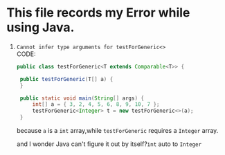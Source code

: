 # This file records my Error while using Java.

1. `Cannot infer type arguments for testForGeneric<>`   
   CODE:
   ```java
   public class testForGeneric<T extends Comparable<T>> {

    public testForGeneric(T[] a) {
    }

    public static void main(String[] args) {
        int[] a = { 3, 2, 4, 5, 6, 8, 9, 10, 7 };
        testForGeneric<Integer> t = new testForGeneric<>(a);
    }
    ```
    because `a` is a `int` array,while `testForGeneric` requires a `Integer` array.

    and I wonder Java can't figure it out by itself?`int` auto to `Integer`